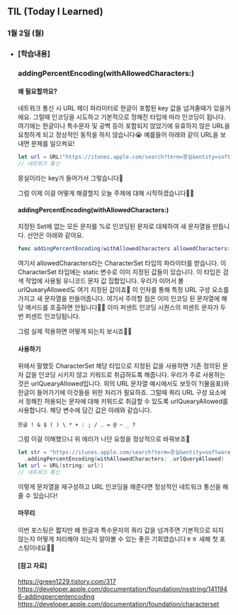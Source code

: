 ## TIL (Today I Learned)

### 1월 2일 (월)   

- ### [학습내용] 
   ### addingPercentEncoding(withAllowedCharacters:)
    #### 왜 필요할까요?

    네트워크 통신 시 URL 헤더 파라미터로 한글이 포함된 key 값을 넘겨줄때가 있을거에요.
    그럴때 인코딩을 시도하고 기본적으로 정해진 타입에 따라 인코딩이 됩니다.
    여기에는 한글이나 특수문자 및 공백 등이 포함되지 않았기에 유효하지 않은 URL을 요청하게 되고 정상적인 동작을 하지 않습니다😭
    예를들어 아래와 같이 URL을 보내면 문제를 일으켜요!
    ```swift
    let url = URL("https://itunes.apple.com/search?term=몽실&entity=software"!)
    // 네트워크 통신
    ```
    몽실이라는 key가 들어가서 그렇습니다🙌

    그럼 이제 이걸 어떻게 해결할지 오늘 주제에 대해 시작하겠습니다🕺🏻

    #### addingPercentEncoding(withAllowedCharacters:)

    지정된 Set에 없는 모든 문자를 %로 인코딩된 문자로 대체하여 새 문자열을 만듭니다.
    선언은 아래와 같아요.
    ```swift
    func addingPercentEncoding(withAllowedCharacters allowedCharacters: CharacterSet) -> String?
    ```
    여기서 allowedCharacters라는 CharacterSet 타입의 파라미터를 받습니다.
    이 CharacterSet 타입에는 static 변수로 이미 지정된 값들이 있습니다.
    이 타입은 검색 작업에 사용될 유니코드 문자 값 집합입니다.
    우리가 이어서 볼 urlQuearyAllowed도 여기 지정된 값이죠🙌
    이 인자를 통해 특정 URL 구성 요소를 가지고 새 문자열을 만들어줍니다.
    여기서 주의할 점은 이미 인코딩 된 문자열에 해당 메서드를 호출하면 안됩니다🙅🏻
    이미 퍼센트 인코딩 시퀀스의 퍼센트 문자가 두번 퍼센트 인코딩됩니다.

    그럼 실제 적용하면 어떻게 되는지 보시죠🙋🏻

    #### 사용하기

    위에서 말했듯 CharacterSet 해당 타입으로 지정된 값을 사용하면 기존 정의된 문자 값을 인코딩 시키지 않고 키워드로 취급하도록 해줍니다.
    우리가 주로 사용하는것은 urlQuearyAllowed입니다.
    위의 URL 문자열 예시에서도 보듯이 ?(물음표)와 한글이 들어가기에 이것들을 위한 처리가 필요하죠.
    그럴때 쿼리 URL 구성 요소에서 정해진 허용되는 문자에 대해 키워드로 취급할 수 있도록 urlQuearyAllowed를 사용합니다.
    해당 변수에 담긴 값은 아래와 같습니다.
    ```
    한글 ! & $ ( ) \ * + : ; / . = @ ~ _ ?
    ```

    그럼 이걸 이해했으니 위 에러가 나던 요청을 정상적으로 바꿔보죠🙌
    ```swift
    let str = "https://itunes.apple.com/search?term=몽실&entity=software"!
      .addingPercentEncoding(withAllowedCharacters: .urlQueryAllowed)
    let url = URL(string: url!)
    // 네트워크 통신
    ```
    이렇게 문자열을 재구성하고 URL 인코딩을 해준다면 정상적인 네트워크 통신을 해줄 수 있습니다!

    #### 마무리

    이번 포스팅은 짧지만 왜 한글과 특수문자의 쿼리 값을 넘겨주면 기본적으로 되지 않는지 어떻게 처리해야 되는지 알아볼 수 있는 좋은 기회였습니다ㅎㅎ
    새해 첫 포스팅이네요🙇🏻

    #### [참고 자료]
    https://green1229.tistory.com/317
    https://developer.apple.com/documentation/foundation/nsstring/1411946-addingpercentencoding
    https://developer.apple.com/documentation/foundation/characterset